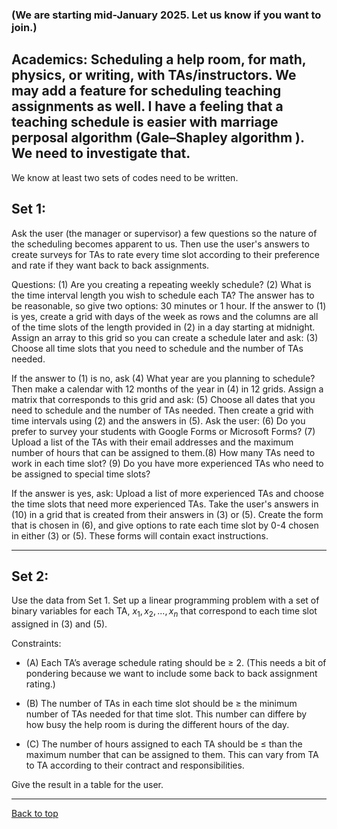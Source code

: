 ### (We are starting mid-January 2025. Let us know if you want to join.)
## Academics: Scheduling a help room, for math, physics, or writing, with TAs/instructors. We may add a feature for scheduling teaching assignments as well. I have a feeling that a teaching schedule is easier with marriage perposal algorithm (Gale–Shapley algorithm ). We need to investigate that.

We know at least two sets of codes need to be written.

## Set 1:

Ask the user (the manager or supervisor) a few questions so the nature of the scheduling becomes apparent to us. Then use the user's answers to create surveys for TAs to rate every time slot according to their preference and rate if they want back to back assignments.

Questions: 
(1) Are you creating a repeating weekly schedule? (2) What is the time interval length you wish to schedule each TA? The answer has to be reasonable, so give two options: 30 minutes or 1 hour. If the answer to (1) is yes, create a grid with days of the week as rows and the columns are all of the time slots of the length provided in (2) in a day starting at midnight. Assign an array to this grid so you can create a schedule later and ask: (3) Choose all time slots that you need to schedule and the number of TAs needed.

If the answer to (1) is no, ask (4) What year are you planning to schedule? Then make a calendar with 12 months of the year in (4) in 12 grids. Assign a matrix that corresponds to this grid and ask: (5) Choose all dates that you need to schedule and the number of TAs needed. Then create a grid with time intervals using (2) and the answers in (5). 
Ask the user: (6) Do you prefer to survey your students with Google Forms or Microsoft Forms? (7) Upload a list of the TAs with their email addresses and the maximum number of hours that can be assigned to them.(8) How many TAs need to work in each time slot?
(9) Do you have more experienced TAs who need to be assigned to special time slots?

If the answer is yes, ask:
Upload a list of more experienced TAs and choose the time slots that need more experienced TAs. Take the user's answers in (10) in a grid that is created from their answers in (3) or (5). Create the form that is chosen in (6), and give options to rate each time slot by 0-4 chosen in either (3) or (5). These forms will contain exact instructions.

_______________________________________________________________________________________________________________________________________________________________________________________________________________________________
## Set 2:

Use the data from Set 1.
Set up a linear programming problem with a set of binary variables for each TA, $x_1, x_2,...,x_n$ that correspond to each time slot assigned in (3) and (5).

Constraints:
* (A) Each TA’s average schedule rating should be ≥ 2. (This needs a bit of pondering because we want to include some back to back assignment rating.)

* (B) The number of TAs in each time slot should be ≥ the minimum number of TAs needed for that time slot. This number can differe by how busy the help room is during the different hours of the day. 

* (C) The number of hours assigned to each TA should be  ≤  than the maximum number that can be assigned to them. This can vary from TA to TA according to their contract and responsibilities.

Give the result in a table for the user.
_______________________________________________________________________________________________________________________________________________________________________________________________________________________________

[Back to top](#readme)
